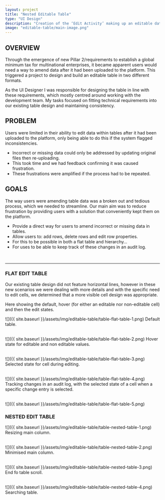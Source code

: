 ```yaml
---
layout: project
title: "Nested Editable Table"
type: "UI Design"
description: "Creation of the ‘Edit Activity’ making up an editable data table, for ARKK Solutions financial automation platform."
image: "editable-table/main-image.png"
---
```


## OVERVIEW
Through the emergence of new Pillar 2/requirements to establish a global minimum tax for multinational enterprises, it became apparent users would need a way to amend data after it had been uploaded to the platform. This triggered a project to design and build an editable table in two different formats.

As the UI Designer I was responsible for designing the table in line with these requirements, which mostly centred around working with the development team.  My tasks focused on fitting technical requirements into our existing table design and maintaining consistency.

## PROBLEM
Users were limited in their ability to edit data within tables after it had been uploaded to the platform, only being able to do this if the system flagged inconsistencies.
- Incorrect or missing data could only be addressed by updating original files then re-uploading. 
- This took time and we had feedback confirming it was caused frustration. 
- These frustrations were amplified if the process had to be repeated.

## GOALS
The way users were amending table data was a broken out and tedious process, which we needed to streamline. Our main aim was to reduce frustration by providing users with a solution that conveniently kept them on the platform.
- Provide a direct way for users to amend incorrect or missing data in tables. 
- Allow users to: add rows, delete rows and edit row properties. 
- For this to be possible in both a flat table and hierarchy… 
- For uses to be able to keep track of these changes in an audit log.

<br>

---

### FLAT EDIT TABLE
Our existing table design did not feature horizontal lines, however in these new scenarios we were dealing with more details and with the specific need to edit cells, we determined that a more visible cell design was appropriate.

Here showing the default, hover (for either an editable nor non-editable cell) and then the edit states.

![]({{ site.baseurl }}/assets/img/editable-table/table-flat-table-1.png)
Default table.
<br>
<br>

![]({{ site.baseurl }}/assets/img/editable-table/table-flat-table-2.png)
Hover state for editable and non editable values.
<br>
<br>

![]({{ site.baseurl }}/assets/img/editable-table/table-flat-table-3.png)
Selected state for cell during editing.
<br>
<br>

![]({{ site.baseurl }}/assets/img/editable-table/table-flat-table-4.png)
Tracking changes in an audit log, with the selected state of a cell when a specific change entry is selected.
<br>
<br>

![]({{ site.baseurl }}/assets/img/editable-table/table-flat-table-5.png)


### NESTED EDIT TABLE
![]({{ site.baseurl }}/assets/img/editable-table/table-nested-table-1.png)
Resizing main column.
<br>
<br>

![]({{ site.baseurl }}/assets/img/editable-table/table-nested-table-2.png)
Minimised main column.
<br>
<br>

![]({{ site.baseurl }}/assets/img/editable-table/table-nested-table-3.png)
End fo table scroll.
<br>
<br>

![]({{ site.baseurl }}/assets/img/editable-table/table-nested-table-4.png)
Searching table.
